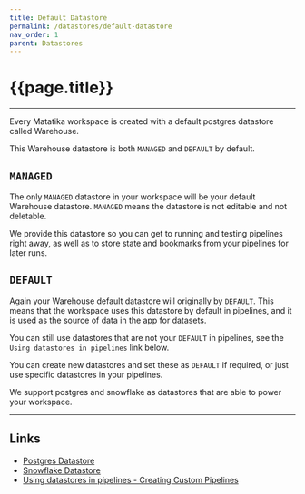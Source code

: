 ```yaml
---
title: Default Datastore
permalink: /datastores/default-datastore
nav_order: 1
parent: Datastores
---
```


# {{page.title}}

---

Every Matatika workspace is created with a default postgres datastore called Warehouse. 

This Warehouse datastore is both `MANAGED` and `DEFAULT` by default.

## `MANAGED`

The only `MANAGED` datastore in your workspace will be your default Warehouse datastore. `MANAGED` means the datastore is not editable and not deletable.

We provide this datastore so you can get to running and testing pipelines right away, as well as to store state and bookmarks from your pipelines for later runs.

## `DEFAULT`

Again your Warehouse default datastore will originally by `DEFAULT`. This means that the workspace uses this datastore by default in pipelines, and it is used as the source of data in the app for datasets.

You can still use datastores that are not your `DEFAULT` in pipelines, see the `Using datastores in pipelines` link below.

You can create new datastores and set these as `DEFAULT` if required, or just use specific datastores in your pipelines. 

We support postgres and snowflake as datastores that are able to power your workspace.

---

## Links

- [Postgres Datastore](./postgres)
- [Snowflake Datastore](./snowflake)
- [Using datastores in pipelines - Creating Custom Pipelines]({{site.baseurl}}/how-to-guides/automate-data/create-a-custom-pipeline)